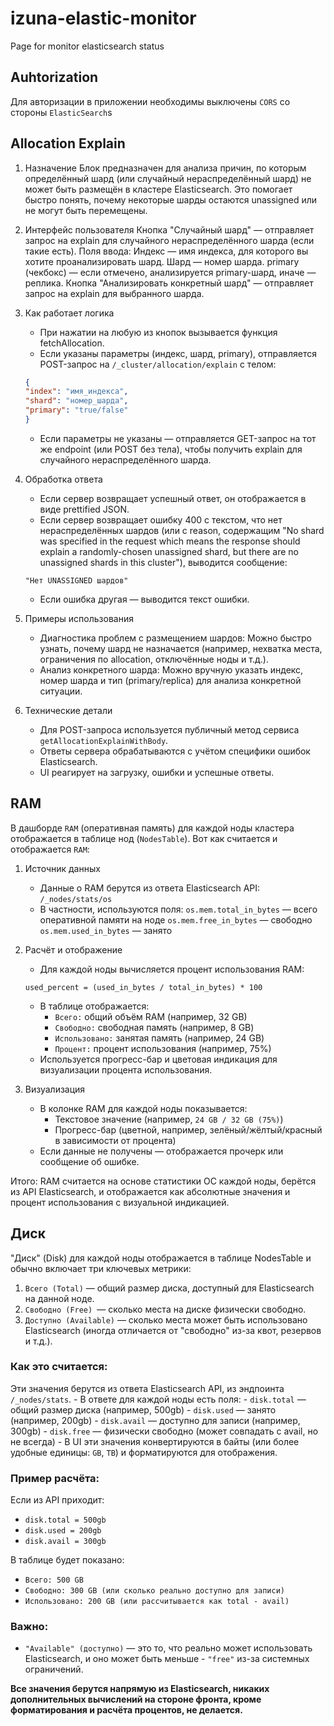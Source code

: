 # izuna-elastic-monitor
Page for monitor elasticsearch status

## Auhtorization

Для авторизации в приложении необходимы выключены `CORS` со стороны `ElasticSearch`s

## Allocation Explain

1. Назначение
Блок предназначен для анализа причин, по которым определённый шард (или случайный нераспределённый шард) не может быть размещён в кластере Elasticsearch. Это помогает быстро понять, почему некоторые шарды остаются unassigned или не могут быть перемещены.

2. Интерфейс пользователя
Кнопка "Случайный шард" — отправляет запрос на explain для случайного нераспределённого шарда (если такие есть).
Поля ввода:
Индекс — имя индекса, для которого вы хотите проанализировать шард.
Шард — номер шарда.
primary (чекбокс) — если отмечено, анализируется primary-шард, иначе — реплика.
Кнопка "Анализировать конкретный шард" — отправляет запрос на explain для выбранного шарда.

3. Как работает логика
    - При нажатии на любую из кнопок вызывается функция fetchAllocation.
    - Если указаны параметры (индекс, шард, primary), отправляется POST-запрос на `/_cluster/allocation/explain` с телом:
    ```json
    {
    "index": "имя_индекса",
    "shard": "номер_шарда",
    "primary": "true/false"
    }
    ```
    - Если параметры не указаны — отправляется GET-запрос на тот же endpoint (или POST без тела), чтобы получить explain для случайного нераспределённого шарда.

4. Обработка ответа
    - Если сервер возвращает успешный ответ, он отображается в виде prettified JSON.
    - Если сервер возвращает ошибку 400 с текстом, что нет нераспределённых шардов (или с reason, содержащим "No shard was specified in the request which means the response should explain a randomly-chosen unassigned shard, but there are no unassigned shards in this cluster"), выводится сообщение:
    ```text
    "Нет UNASSIGNED шардов"
    ```
    - Если ошибка другая — выводится текст ошибки.

5. Примеры использования
    - Диагностика проблем с размещением шардов:
    Можно быстро узнать, почему шард не назначается (например, нехватка места, ограничения по allocation, отключённые ноды и т.д.).
    - Анализ конкретного шарда:
    Можно вручную указать индекс, номер шарда и тип (primary/replica) для анализа конкретной ситуации.

6. Технические детали
    - Для POST-запроса используется публичный метод сервиса `getAllocationExplainWithBody`.
    - Ответы сервера обрабатываются с учётом специфики ошибок Elasticsearch.
    - UI реагирует на загрузку, ошибки и успешные ответы.

## RAM

В дашборде `RAM` (оперативная память) для каждой ноды кластера отображается в таблице нод (`NodesTable`).
Вот как считается и отображается `RAM`:

1. Источник данных
    - Данные о RAM берутся из ответа Elasticsearch API:
    `/_nodes/stats/os`
    -   В частности, используются поля:
    `os.mem.total_in_bytes` — всего оперативной памяти на ноде
    `os.mem.free_in_bytes` — свободно
    `os.mem.used_in_bytes` — занято

2. Расчёт и отображение
    - Для каждой ноды вычисляется процент использования RAM:
    ```text
    used_percent = (used_in_bytes / total_in_bytes) * 100
    ```
    - В таблице отображается:
        - `Всего:` общий объём RAM (например, 32 GB)
        - `Свободно:` свободная память (например, 8 GB)
        - `Использовано:` занятая память (например, 24 GB)
        - `Процент:` процент использования (например, 75%)
    - Используется прогресс-бар и цветовая индикация для визуализации процента использования.

3. Визуализация
    - В колонке RAM для каждой ноды показывается:
        - Текстовое значение (например, `24 GB / 32 GB (75%)`)
        - Прогресс-бар (цветной, например, зелёный/жёлтый/красный в зависимости от процента)
    - Если данные не получены — отображается прочерк или сообщение об ошибке.

Итого:
RAM считается на основе статистики ОС каждой ноды, берётся из API Elasticsearch, и отображается как абсолютные значения и процент использования с визуальной индикацией.


## Диск

"Диск" (Disk) для каждой ноды отображается в таблице NodesTable и обычно включает три ключевых метрики:
1. `Всего (Total)` — общий размер диска, доступный для Elasticsearch на данной ноде.
2. `Свободно (Free) `— сколько места на диске физически свободно.
3. `Доступно (Available)` — сколько места может быть использовано Elasticsearch (иногда отличается от "свободно" из-за квот, резервов и т.д.).


### Как это считается:

Эти значения берутся из ответа Elasticsearch API, из эндпоинта  `/_nodes/stats`.
    - В ответе для каждой ноды есть поля:
    - `disk.total` — общий размер диска (например, 500gb)
        - `disk.used` — занято (например, 200gb)
        - `disk.avail` — доступно для записи (например, 300gb)
        - `disk.free` — физически свободно (может совпадать с avail, но не всегда)
    - В UI эти значения конвертируются в байты (или более удобные единицы: `GB`, `TB`) и форматируются для отображения.

### Пример расчёта:
Если из API приходит:
- `disk.total = 500gb`
- `disk.used = 200gb`
- `disk.avail = 300gb`

В таблице будет показано:
- `Всего: 500 GB`
- `Свободно: 300 GB (или сколько реально доступно для записи)`
- `Использовано: 200 GB (или рассчитывается как total - avail)`

### Важно:
- `"Available" (доступно)` — это то, что реально может использовать Elasticsearch, и оно может быть меньше - `"free"` из-за системных ограничений.

**Все значения берутся напрямую из Elasticsearch, никаких дополнительных вычислений на стороне фронта, кроме форматирования и расчёта процентов, не делается.**